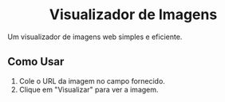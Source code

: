 <h1 align="center">Visualizador de Imagens</h1>

Um visualizador de imagens web simples e eficiente.

## Como Usar

1. Cole o URL da imagem no campo fornecido.
2. Clique em "Visualizar" para ver a imagem.
